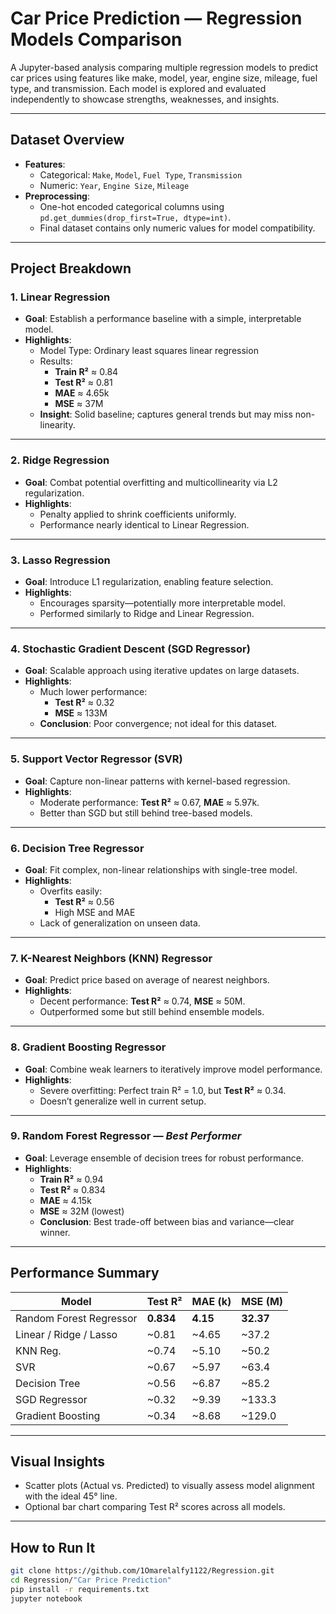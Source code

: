 # Car Price Prediction — Regression Models Comparison

A Jupyter-based analysis comparing multiple regression models to predict car prices using features like make, model, year, engine size, mileage, fuel type, and transmission. Each model is explored and evaluated independently to showcase strengths, weaknesses, and insights.

---

##  Dataset Overview

- **Features**:  
  - Categorical: `Make`, `Model`, `Fuel Type`, `Transmission`  
  - Numeric: `Year`, `Engine Size`, `Mileage`  
- **Preprocessing**:  
  - One-hot encoded categorical columns using `pd.get_dummies(drop_first=True, dtype=int)`.  
  - Final dataset contains only numeric values for model compatibility.

---

##  Project Breakdown

### 1. **Linear Regression**
- **Goal**: Establish a performance baseline with a simple, interpretable model.
- **Highlights**:
  - Model Type: Ordinary least squares linear regression  
  - Results:
    - **Train R²** ≈ 0.84  
    - **Test R²** ≈ 0.81  
    - **MAE** ≈ 4.65k  
    - **MSE** ≈ 37M  
  - **Insight**: Solid baseline; captures general trends but may miss non-linearity.

---

### 2. **Ridge Regression**
- **Goal**: Combat potential overfitting and multicollinearity via L2 regularization.
- **Highlights**:
  - Penalty applied to shrink coefficients uniformly.
  - Performance nearly identical to Linear Regression.

---

### 3. **Lasso Regression**
- **Goal**: Introduce L1 regularization, enabling feature selection.
- **Highlights**:
  - Encourages sparsity—potentially more interpretable model.
  - Performed similarly to Ridge and Linear Regression.

---

### 4. **Stochastic Gradient Descent (SGD Regressor)**
- **Goal**: Scalable approach using iterative updates on large datasets.
- **Highlights**:
  - Much lower performance: 
    - **Test R²** ≈ 0.32  
    - **MSE** ≈ 133M  
  - **Conclusion**: Poor convergence; not ideal for this dataset.

---

### 5. **Support Vector Regressor (SVR)**
- **Goal**: Capture non-linear patterns with kernel-based regression.
- **Highlights**:
  - Moderate performance: **Test R²** ≈ 0.67, **MAE** ≈ 5.97k.  
  - Better than SGD but still behind tree-based models.

---

### 6. **Decision Tree Regressor**
- **Goal**: Fit complex, non-linear relationships with single-tree model.
- **Highlights**:
  - Overfits easily:
    - **Test R²** ≈ 0.56  
    - High MSE and MAE  
  - Lack of generalization on unseen data.

---

### 7. **K-Nearest Neighbors (KNN) Regressor**
- **Goal**: Predict price based on average of nearest neighbors.
- **Highlights**:
  - Decent performance: **Test R²** ≈ 0.74, **MSE** ≈ 50M.  
  - Outperformed some but still behind ensemble models.

---

### 8. **Gradient Boosting Regressor**
- **Goal**: Combine weak learners to iteratively improve model performance.
- **Highlights**:
  - Severe overfitting: Perfect train R² = 1.0, but **Test R²** ≈ 0.34.  
  - Doesn’t generalize well in current setup.

---

### 9. **Random Forest Regressor  —  *Best Performer***
- **Goal**: Leverage ensemble of decision trees for robust performance.
- **Highlights**:
  - **Train R²** ≈ 0.94  
  - **Test R²** ≈ 0.834  
  - **MAE** ≈ 4.15k  
  - **MSE** ≈ 32M (lowest)  
  - **Conclusion**: Best trade-off between bias and variance—clear winner.

---

##  Performance Summary

| Model                     | Test R² | MAE (k) | MSE (M) |
|---------------------------|---------|---------|---------|
| Random Forest Regressor   | **0.834** | **4.15** | **32.37** |
| Linear / Ridge / Lasso    | ~0.81   | ~4.65  | ~37.2     |
| KNN Reg.                  | ~0.74   | ~5.10  | ~50.2     |
| SVR                       | ~0.67   | ~5.97  | ~63.4     |
| Decision Tree             | ~0.56   | ~6.87  | ~85.2     |
| SGD Regressor             | ~0.32   | ~9.39  | ~133.3    |
| Gradient Boosting         | ~0.34   | ~8.68  | ~129.0    |

---

##  Visual Insights
- Scatter plots (Actual vs. Predicted) to visually assess model alignment with the ideal 45° line.
- Optional bar chart comparing Test R² scores across all models.

---

##  How to Run It

```bash
git clone https://github.com/1Omarelalfy1122/Regression.git
cd Regression/"Car Price Prediction"
pip install -r requirements.txt
jupyter notebook
